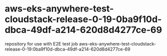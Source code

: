 # aws-eks-anywhere-test-cloudstack-release-0-19-0ba9f10d-dbca-49df-a214-620d8d4277ce-69
repository for use with E2E test job aws-eks-anywhere-test-cloudstack-release-0-19:0ba9f10d-dbca-49df-a214-620d8d4277ce-69

